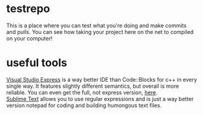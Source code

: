 # testrepo
This is a place where you can test what you're doing and make commits and pulls. You can see how taking your project here on the net to compiled on your computer!

# useful tools
<a href="http://www.visualstudio.com/downloads/download-visual-studio-vs#d-express-windows-desktop">Visual Studio Express</a> is a way better IDE than Code::Blocks for c++ in every single way. It features slightly different semantics, but overall is more reliable. You can even get the full, not express version, <a href="https://www.dreamspark.com/Product/Product.aspx?productid=93">here</a>. <br />
<a href="http://www.sublimetext.com/3">Sublime Text</a> allows you to use regular expressions and is just a way better version notepad for coding and building humongous text files.
